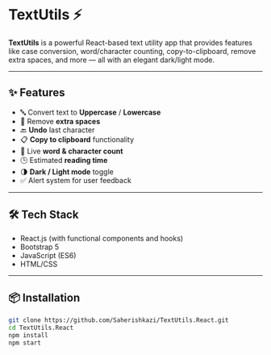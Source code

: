 # TextUtils ⚡

**TextUtils** is a powerful React-based text utility app that provides features like case conversion, word/character counting, copy-to-clipboard, remove extra spaces, and more — all with an elegant dark/light mode.

---

## ✨ Features

- 🔤 Convert text to **Uppercase** / **Lowercase**
- 🧹 Remove **extra spaces**
- 🔙 **Undo** last character
- 📋 **Copy to clipboard** functionality
- 🧮 Live **word & character count**
- 🕒 Estimated **reading time**
- 🌗 **Dark / Light mode** toggle
- ✅ Alert system for user feedback

---

## 🛠️ Tech Stack

- React.js (with functional components and hooks)
- Bootstrap 5
- JavaScript (ES6)
- HTML/CSS

---

## 📦 Installation

```bash
git clone https://github.com/Saherishkazi/TextUtils.React.git
cd TextUtils.React
npm install
npm start

